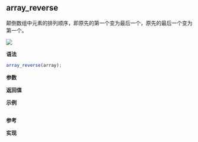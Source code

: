 ## array_reverse

颠倒数组中元素的排列顺序，即原先的第一个变为最后一个，原先的最后一个变为第一个。

![](https://img.shields.io/badge/-Array-blue)

**语法**

```js
array_reverse(array);
```

**参数**

**返回值**

**示例**

```js

```

**参考**

**实现**

<CodeSwitcher :languages="{ln:'Langnang',lo:'Lodash',un:'Underscore'}">
<template v-slot:ln>

</template>
<template v-slot:lo>

</template>
<template v-slot:un>

</template>
</CodeSwitcher>
